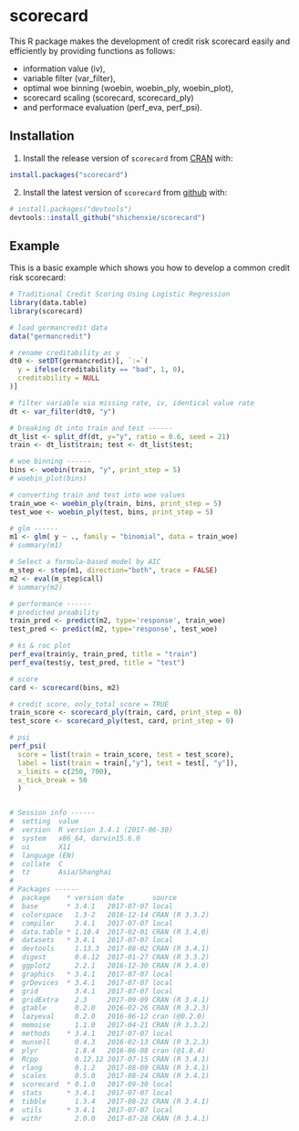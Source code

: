 # scorecard

This R package makes the development of credit risk scorecard easily and efficiently by providing functions as follows: 
- information value (iv), 
- variable filter (var_filter), 
- optimal woe binning (woebin, woebin_ply, woebin_plot), 
- scorecard scaling (scorecard, scorecard_ply) 
- and performace evaluation (perf_eva, perf_psi).

## Installation

1. Install the release version of `scorecard` from [CRAN](https://cran.r-project.org/package=scorecard) with:
``` r
install.packages("scorecard")
```

2. Install the latest version of `scorecard` from [github](https://github.com/ShichenXie/scorecard) with:
``` r
# install.packages("devtools")
devtools::install_github("shichenxie/scorecard")
```

## Example

This is a basic example which shows you how to develop a common credit risk scorecard:

``` r
# Traditional Credit Scoring Using Logistic Regression
library(data.table)
library(scorecard)

# load germancredit data
data("germancredit")

# rename creditability as y
dt0 <- setDT(germancredit)[, `:=`(
  y = ifelse(creditability == "bad", 1, 0),
  creditability = NULL
)]

# filter variable via missing rate, iv, identical value rate
dt <- var_filter(dt0, "y")

# breaking dt into train and test ------
dt_list <- split_df(dt, y="y", ratio = 0.6, seed = 21)
train <- dt_list$train; test <- dt_list$test;

# woe binning ------
bins <- woebin(train, "y", print_step = 5)
# woebin_plot(bins)

# converting train and test into woe values
train_woe <- woebin_ply(train, bins, print_step = 5)
test_woe <- woebin_ply(test, bins, print_step = 5)

# glm ------
m1 <- glm( y ~ ., family = "binomial", data = train_woe)
# summary(m1)

# Select a formula-based model by AIC
m_step <- step(m1, direction="both", trace = FALSE)
m2 <- eval(m_step$call)
# summary(m2)

# performance ------
# predicted proability
train_pred <- predict(m2, type='response', train_woe)
test_pred <- predict(m2, type='response', test_woe)

# ks & roc plot
perf_eva(train$y, train_pred, title = "train")
perf_eva(test$y, test_pred, title = "test")

# score
card <- scorecard(bins, m2)

# credit score, only_total_score = TRUE
train_score <- scorecard_ply(train, card, print_step = 0)
test_score <- scorecard_ply(test, card, print_step = 0)

# psi
perf_psi(
  score = list(train = train_score, test = test_score),
  label = list(train = train[,"y"], test = test[, "y"]),
  x_limits = c(250, 700),
  x_tick_break = 50
  )


# Session info ------
#  setting  value                       
#  version  R version 3.4.1 (2017-06-30)
#  system   x86_64, darwin15.6.0        
#  ui       X11                         
#  language (EN)                        
#  collate  C                           
#  tz       Asia/Shanghai               
# 
# Packages ------
#  package    * version date       source        
#  base       * 3.4.1   2017-07-07 local         
#  colorspace   1.3-2   2016-12-14 CRAN (R 3.3.2)
#  compiler     3.4.1   2017-07-07 local         
#  data.table * 1.10.4  2017-02-01 CRAN (R 3.4.0)
#  datasets   * 3.4.1   2017-07-07 local         
#  devtools     1.13.3  2017-08-02 CRAN (R 3.4.1)
#  digest       0.6.12  2017-01-27 CRAN (R 3.3.2)
#  ggplot2      2.2.1   2016-12-30 CRAN (R 3.4.0)
#  graphics   * 3.4.1   2017-07-07 local         
#  grDevices  * 3.4.1   2017-07-07 local         
#  grid         3.4.1   2017-07-07 local         
#  gridExtra    2.3     2017-09-09 CRAN (R 3.4.1)
#  gtable       0.2.0   2016-02-26 CRAN (R 3.2.3)
#  lazyeval     0.2.0   2016-06-12 cran (@0.2.0) 
#  memoise      1.1.0   2017-04-21 CRAN (R 3.3.2)
#  methods    * 3.4.1   2017-07-07 local         
#  munsell      0.4.3   2016-02-13 CRAN (R 3.2.3)
#  plyr         1.8.4   2016-06-08 cran (@1.8.4) 
#  Rcpp         0.12.12 2017-07-15 CRAN (R 3.4.1)
#  rlang        0.1.2   2017-08-09 CRAN (R 3.4.1)
#  scales       0.5.0   2017-08-24 CRAN (R 3.4.1)
#  scorecard  * 0.1.0   2017-09-30 local         
#  stats      * 3.4.1   2017-07-07 local         
#  tibble       1.3.4   2017-08-22 CRAN (R 3.4.1)
#  utils      * 3.4.1   2017-07-07 local         
#  withr        2.0.0   2017-07-28 CRAN (R 3.4.1)
```
